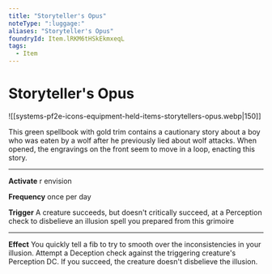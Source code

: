 ```yaml
---
title: "Storyteller's Opus"
noteType: ":luggage:"
aliases: "Storyteller's Opus"
foundryId: Item.lRKM6tHSkEkmxeqL
tags:
  - Item
---
```


# Storyteller's Opus
![[systems-pf2e-icons-equipment-held-items-storytellers-opus.webp|150]]

This green spellbook with gold trim contains a cautionary story about a boy who was eaten by a wolf after he previously lied about wolf attacks. When opened, the engravings on the front seem to move in a loop, enacting this story.

* * *

**Activate** r envision

**Frequency** once per day

**Trigger** A creature succeeds, but doesn't critically succeed, at a Perception check to disbelieve an illusion spell you prepared from this grimoire

* * *

**Effect** You quickly tell a fib to try to smooth over the inconsistencies in your illusion. Attempt a Deception check against the triggering creature's Perception DC. If you succeed, the creature doesn't disbelieve the illusion.
